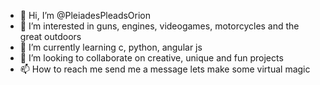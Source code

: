 - 👋 Hi, I’m @PleiadesPleadsOrion
- 👀 I’m interested in guns, engines, videogames, motorcycles and the great outdoors
- 🌱 I’m currently learning c, python, angular js
- 💞️ I’m looking to collaborate on creative, unique and fun projects
- 📫 How to reach me send me a message lets make some virtual magic

<!---
PleiadesPleadsOrion/PleiadesPleadsOrion is a ✨ special ✨ repository because its `README.md` (this file) appears on your GitHub profile.
You can click the Preview link to take a look at your changes.
--->
